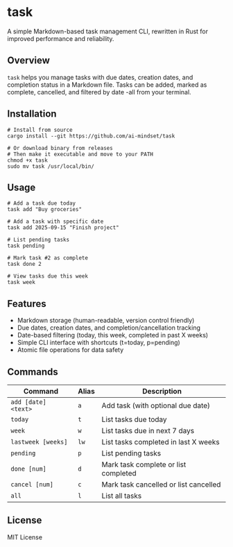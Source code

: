 # task

A simple Markdown-based task management CLI, rewritten in Rust for improved
performance and reliability.

## Overview

`task` helps you manage tasks with due dates, creation dates, and completion
status in a Markdown file. Tasks can be added, marked as complete, cancelled,
and filtered by date -all from your terminal.

## Installation

```console
# Install from source
cargo install --git https://github.com/ai-mindset/task

# Or download binary from releases
# Then make it executable and move to your PATH
chmod +x task
sudo mv task /usr/local/bin/
```

## Usage

```console
# Add a task due today
task add "Buy groceries"

# Add a task with specific date
task add 2025-09-15 "Finish project"

# List pending tasks
task pending

# Mark task #2 as complete
task done 2

# View tasks due this week
task week
```

## Features

- Markdown storage (human-readable, version control friendly)
- Due dates, creation dates, and completion/cancellation tracking
- Date-based filtering (today, this week, completed in past X weeks)
- Simple CLI interface with shortcuts (t=today, p=pending)
- Atomic file operations for data safety

## Commands

| Command             | Alias | Description                           |
| ------------------- | ----- | ------------------------------------- |
| `add [date] <text>` | `a`   | Add task (with optional due date)     |
| `today`             | `t`   | List tasks due today                  |
| `week`              | `w`   | List tasks due in next 7 days         |
| `lastweek [weeks]`  | `lw`  | List tasks completed in last X weeks  |
| `pending`           | `p`   | List pending tasks                    |
| `done [num]`        | `d`   | Mark task complete or list completed  |
| `cancel [num]`      | `c`   | Mark task cancelled or list cancelled |
| `all`               | `l`   | List all tasks                        |

## License

MIT License
